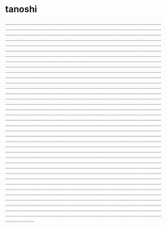 # tanoshi
...................................................................................................................................................................................................................................................................................................................................................................................................................................................................................................................................................................................................................................................................................................................................................................................................................................................................................................................................................................................................................................................................................................................................................................................................................................................................................................................................................................................................................................................................................................................................................................................................................................................................................................................................................................................................................................................................................................................................................................................................................................................................................................................................................................................................................................................................................................................................................................................................................................................................................................................................................................................................................................................................................................................................................................................................................................................................................................................................................................................................................................................................................................................................................................................................................................................................................................................................................................................................................................................................................................................................................................................................................................................................................................................................................................................................................................................................................................................................................................................................................................................................................................................................................................................................................................................................................................................................................................................................................................................................................................................................................................................................................................................................................................................................................................................................